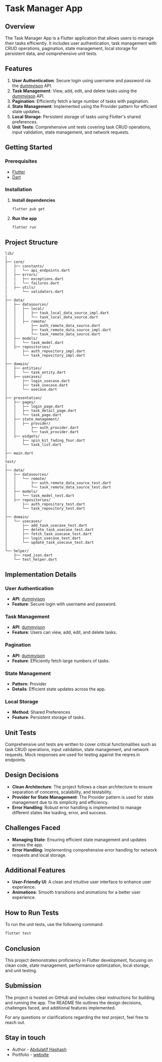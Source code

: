 # Task Manager App

## Overview
The Task Manager App is a Flutter application that allows users to manage their tasks efficiently. It includes user authentication, task management with CRUD operations, pagination, state management, local storage for persistent data, and comprehensive unit tests.

## Features
1. **User Authentication**: Secure login using username and password via the [dummyjson](https://dummyjson.com/docs/auth) API.
2. **Task Management**: View, add, edit, and delete tasks using the [dummyjson](https://dummyjson.com/docs/todos) API.
3. **Pagination**: Efficiently fetch a large number of tasks with pagination.
4. **State Management**: Implemented using the Provider pattern for efficient state updates.
5. **Local Storage**: Persistent storage of tasks using Flutter's shared preferences.
6. **Unit Tests**: Comprehensive unit tests covering task CRUD operations, input validation, state management, and network requests.

## Getting Started

### Prerequisites
- [Flutter](https://flutter.dev/docs/get-started/install)
- [Dart](https://dart.dev/get-dart)

### Installation
1. **Install dependencies**
   ```sh
   flutter pub get
   ```

2. **Run the app**
   ```sh
   flutter run
   ```

## Project Structure
```
lib/
│
├── core/
│   ├── constants/
│   |   └── api_endpoints.dart
│   ├── errors/
│   |   ├── exceptions.dart
│   |   └── failures.dart
|   ├── utils/
|       └── validators.dart
|
├── data/
│   ├── datasources/
│   │   ├── local/
│   │   │   ├── task_local_data_source_impl.dart
│   │   │   └── task_local_data_source.dart
│   │   ├── remote/
│   │       ├── auth_remote_data_source.dart
│   │       ├── task_remote_data_source_impl.dart
│   │       └── task_remote_data_source.dart
│   ├── models/
│   │   └── task_model.dart
│   ├── repositories/
│       ├── auth_repository_impl.dart
│       └── task_repository_impl.dart
│
├── domain/
│   ├── entities/
│   │   └── task_entity.dart
│   ├── usecases/
│       ├── login_usecase.dart
│       ├── task_usecase.dart
│       └── usecase.dart
│
├── presentation/
│   ├── pages/
│   │   ├── login_page.dart
│   │   ├── task_detail_page.dart
│   │   └── task_page.dart
│   ├── state_management/
│   │   ├── provider/
│   │       ├── auth_provider.dart
│   │       └── task_provider.dart
│   ├── widgets/
│       ├── spin_kit_fading_four.dart
│       └── task_list.dart
│
├── main.dart
│
test/
│
├── data/
│   ├── datasources/
│   │   └── remote/
│   │       ├── auth_remote_data_source_test.dart
│   │       └── task_remote_data_source_test.dart
│   ├── models/
│   │   └── task_model_test.dart
│   ├── repositories/
│       ├── auth_repository_test.dart
│       └── task_repository_test.dart
│
├── domain/
│   └── usecases/
│       ├── add_task_usecase_test.dart
│       ├── delete_task_usecase_test.dart
│       ├── fetch_task_usecase_test.dart
│       ├── login_usecase_test.dart
│       └── update_task_usecase_test.dart
│
└── helper/
    ├── read_json.dart
    └── test_helper.dart
```

## Implementation Details

### User Authentication
- **API**: [dummyjson](https://dummyjson.com/docs/auth)
- **Feature**: Secure login with username and password.

### Task Management
- **API**: [dummyjson](https://dummyjson.com/docs/todos)
- **Feature**: Users can view, add, edit, and delete tasks.

### Pagination
- **API**: [dummyjson](https://dummyjson.com/todos?limit=10&skip=10)
- **Feature**: Efficiently fetch large numbers of tasks.

### State Management
- **Pattern**: Provider
- **Details**: Efficient state updates across the app.

### Local Storage
- **Method**: Shared Preferences
- **Feature**: Persistent storage of tasks.

## Unit Tests
Comprehensive unit tests are written to cover critical functionalities such as task CRUD operations, input validation, state management, and network requests. Mock responses are used for testing against the reqres.in endpoints.

## Design Decisions
- **Clean Architecture**: The project follows a clean architecture to ensure separation of concerns, scalability, and testability.
- **Provider for State Management**: The Provider pattern is used for state management due to its simplicity and efficiency.
- **Error Handling**: Robust error handling is implemented to manage different states like loading, error, and success.

## Challenges Faced
- **Managing State**: Ensuring efficient state management and updates across the app.
- **Error Handling**: Implementing comprehensive error handling for network requests and local storage.

## Additional Features
- **User-Friendly UI**: A clean and intuitive user interface to enhance user experience.
- **Animations**: Smooth transitions and animations for a better user experience.

## How to Run Tests
To run the unit tests, use the following command:
```sh
flutter test
```

## Conclusion
This project demonstrates proficiency in Flutter development, focusing on clean code, state management, performance optimization, local storage, and unit testing.

## Submission
The project is hosted on GitHub and includes clear instructions for building and running the app. The README file outlines the design decisions, challenges faced, and additional features implemented.

For any questions or clarifications regarding the test project, feel free to reach out.

## Stay in touch
- Author - [Abdulatif Hashash](https://www.linkedin.com/in/abdulatif-hashash-8aa594202/)
- Portfolio - [website](https://abdulatifhashash.site/)
